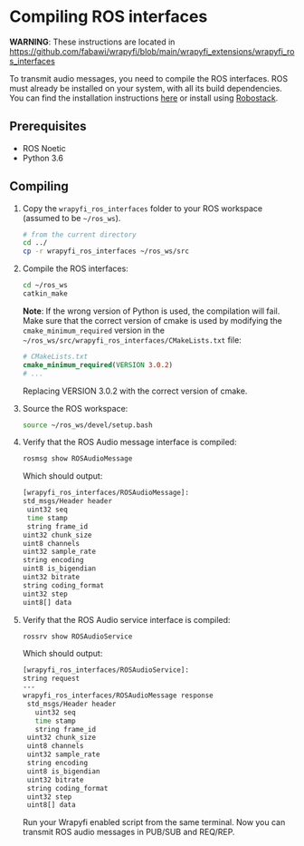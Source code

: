 # Compiling ROS interfaces

**WARNING**: These instructions are located in 
https://github.com/fabawi/wrapyfi/blob/main/wrapyfi_extensions/wrapyfi_ros_interfaces

To transmit audio messages, you need to compile the ROS interfaces. 
ROS must already be installed on your system, with all its build dependencies. 
You can find the installation instructions [here](http://wiki.ros.org/noetic/Installation/Ubuntu) 
or install using [Robostack](https://robostack.github.io/GettingStarted.html).

## Prerequisites

- ROS Noetic
- Python 3.6

## Compiling

1. Copy the `wrapyfi_ros_interfaces` folder to your ROS workspace (assumed to be `~/ros_ws`).

    ```bash
    # from the current directory 
    cd ../
    cp -r wrapyfi_ros_interfaces ~/ros_ws/src
    
    ```

2. Compile the ROS interfaces:
    
    ```bash
    cd ~/ros_ws
    catkin_make
    
    ```
    
    **Note**: If the wrong version of Python is used, the compilation will fail. Make sure that the correct version of cmake 
    is used by modifying the `cmake_minimum_required` version in the `~/ros_ws/src/wrapyfi_ros_interfaces/CMakeLists.txt` file:
    
    ```cmake
    # CMakeLists.txt
    cmake_minimum_required(VERSION 3.0.2)
    # ...
    ```
    
    Replacing VERSION 3.0.2 with the correct version of cmake.

3. Source the ROS workspace:

    ```bash
    source ~/ros_ws/devel/setup.bash
    ```

4. Verify that the ROS Audio message interface is compiled:
        
    ```bash
    rosmsg show ROSAudioMessage
    ```
    
    Which should output:
    
    ```bash
   [wrapyfi_ros_interfaces/ROSAudioMessage]:
   std_msgs/Header header
     uint32 seq
     time stamp
     string frame_id
   uint32 chunk_size
   uint8 channels
   uint32 sample_rate
   string encoding
   uint8 is_bigendian
   uint32 bitrate
   string coding_format
   uint32 step
   uint8[] data
    
    ```

5. Verify that the ROS Audio service interface is compiled:
        
    ```bash
    rossrv show ROSAudioService
    ```
    
    Which should output:
    
    ```bash
   [wrapyfi_ros_interfaces/ROSAudioService]:
   string request
   ---
   wrapyfi_ros_interfaces/ROSAudioMessage response
     std_msgs/Header header
       uint32 seq
       time stamp
       string frame_id
     uint32 chunk_size
     uint8 channels
     uint32 sample_rate
     string encoding
     uint8 is_bigendian
     uint32 bitrate
     string coding_format
     uint32 step
     uint8[] data

    ```
   
     Run your Wrapyfi enabled script from the same terminal. Now you can transmit ROS audio messages in PUB/SUB and REQ/REP.
     